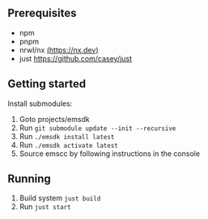## Prerequisites

- npm
- pnpm
- nrwl/nx [(https://nx.dev)](https://nx.dev)
- just https://github.com/casey/just

## Getting started

Install submodules:

1. Goto projects/emsdk
2. Run `git submodule update --init --recursive`
3. Run `./emsdk install latest`
4. Run `./emsdk activate latest`
5. Source emscc by following instructions in the console

## Running

1. Build system `just build`
2. Run `just start`
